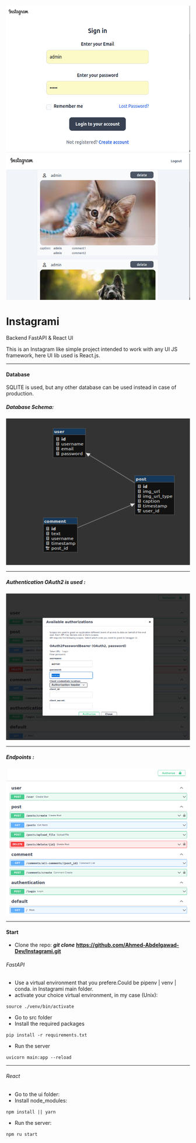 
<p align="center">
  <img src="pics/React_Login.png" width=600 height=400/>
  <img src="pics/React_Scrshoot.png" width=600 height=400/>
</p>

# Instagrami

Backend FastAPI & React UI

This is an Instagram like simple project intended to work with any UI JS framework, here UI lib used is React.js.

---

#### Database

SQLITE is used, but any other database can be used instead in case of production.

##### Database Schema:

<p align="center">
  <img src="pics/db_schema.png" width=600 height=400 />
</p>

---
##### Authentication OAuth2 is used :

<p align="center">
  <img src="pics/oauth.png" width=600 height=400/>
</p>

---
##### Endpoints :

<p align="center">
  <img src="pics/endpoints.png" width=600 height=400/>
</p>

---

#### Start

* Clone the repo:  ***git clone*** **<https://github.com/Ahmed-Abdelgawad-Dev/Instagrami.git>**

###### FastAPI

* Use a virtual environment that you prefere.Could be pipenv | venv | conda. in Instagrami main folder.
* activate your choice virtual environment, in my case (Unix):

```shell
source ./venv/bin/activate
```

* Go to src folder
* Install the required packages

```shell
pip install -r requirements.txt
```

* Run the server

```shell
uvicorn main:app --reload
```

---

###### React

* Go to the ui folder:
* Install node_modules:

```shell
npm install || yarn
```

* Run the server:

```shell
npm ru start
